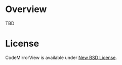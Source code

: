 Overview
========

TBD

License
=======

CodeMirrorView is available under [New BSD License](LICENSE).
